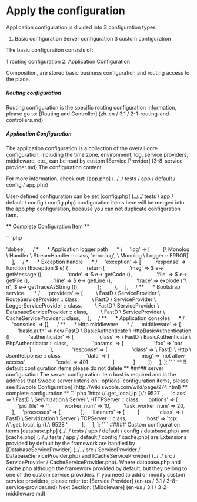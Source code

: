 # Apply the configuration

Application configuration is divided into 3 configuration types

1. Basic configuration
Server configuration
3 custom configuration

The basic configuration consists of:

1 routing configuration
2. Application Configuration

Composition, are stored basic business configuration and routing access to the place.

##### Routing configuration

Routing configuration is the specific routing configuration information, please go to: [Routing and Controller] (zh-cn / 3.1 / 2-1-routing-and-controllers.md)

##### Application Configuration

The application configuration is a collection of the overall core configuration, including the time zone, environment, log, service providers, middleware, etc., can be read by custom [Service Provider] (3-8-service-provider.md) The configuration content.

For more information, check out: [app.php] (../../ tests / app / default / config / app.php)

User-defined configuration can be set [config.php] (../../ tests / app / default / config / config.php) configuration items here will be merged into the app.php configuration, because you can not duplicate configuration item.

** Complete Configuration Item **

`` `php
<? php
return [
    / **
     * The application name.
     * /
    'name' => 'dobee',

    / *
     * Application logger path
     * /
    'log' => [
        [\ Monolog \ Handler \ StreamHandler :: class, 'error.log', \ Monolog \ Logger :: ERROR]
    ],

    / *
     * Exception handle
     * /
    'exception' => [
        'response' => function (Exception $ e) {
            return [
                'msg' => $ e-> getMessage (),
                'code' => $ e-> getCode (),
                'file' => $ e-> getFile (),
                'line' => $ e-> getLine (),
                'trace' => explode ("\ n", $ e-> getTraceAsString ()),
            ];
        },
    ],

    / **
     * Bootstrap service.
     * /
    'providers' => [
        \ FastD \ ServiceProvider \ RouteServiceProvider :: class,
        \ FastD \ ServiceProvider \ LoggerServiceProvider :: class,
        \ FastD \ ServiceProvider \ DatabaseServiceProvider :: class,
        \ FastD \ ServiceProvider \ CacheServiceProvider :: class,
    ],

    / **
     * Application consoles
     * /
    'consoles' => [],

    / **
     * Http middleware
     * /
    'middleware' => [
        'basic.auth' => new FastD \ BasicAuthenticate \ HttpBasicAuthentication ([
            'authenticator' => [
                'class' => \ FastD \ BasicAuthenticate \ PhpAuthenticator :: class,
                'params' => [
                    'foo' => 'bar'
                ]
            ],
            'response' => [
                'class' => \ FastD \ Http \ JsonResponse :: class,
                'data' => [
                    'msg' => 'not allow access',
                    'code' => 401
                ]
            ]
        ])
    ],
];
`` `

** !! default configuration items please do not delete **

##### server configuration

The server configuration item host is required and is the address that Swoole server listens on. `options` configuration items, please see [Swoole Configuration] (http://wiki.swoole.com/wiki/page/274.html)

** complete configuration **

`` `php
<? php
return [
    'host' => 'http: //'.get_local_ip ().': 9527 ',
    'class' => \ FastD \ Servitization \ Server \ HTTPServer :: class,
    'options' => [
        'pid_file' => '',
        'worker_num' => 10,
        'task_worker_num' => 20,
    ],
    'processes' => [
        
    ],
    'listeners' => [
        [
            'class' => \ FastD \ Servitization \ Server \ TCPServer :: class,
            'host' => 'tcp: //'.get_local_ip ().': 9528 ',
        ],
    ],
];
`` `

##### Custom configuration items

[database.php] (../../ tests / app / default / config / database.php) and [cache.php] (../../ tests / app / default / config / cache.php) are Extensions provided by default by the framework are handled by [DatabaseServiceProvider] (../../ src / ServiceProvider / DatabaseServiceProvider.php) and [CacheServiceProvider] (../../ src / ServiceProvider / CacheServiceProvider.php).

Where database.php and cache.php although the framework provided by default, but they belong to one of the custom service providers.

If you need to add or modify custom service providers, please refer to: [Service Provider] (en-us / 3.1 / 3-8-service-provider.md)

Next Section: [Middleware] (en-us / 3.1 / 3-2-middleware.md)